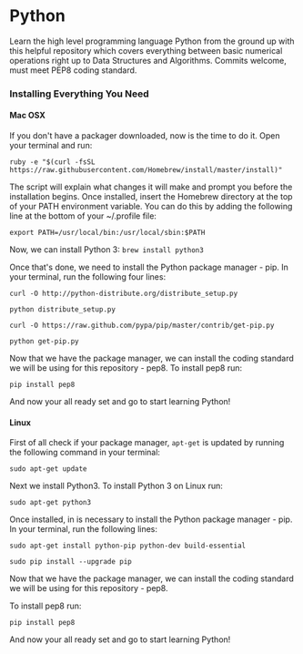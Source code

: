 # Python
Learn the high level programming language Python from the ground up with this helpful repository which covers everything between basic numerical operations right up to Data Structures and Algorithms. Commits welcome, must meet PEP8 coding standard.


### Installing Everything You Need

#### Mac OSX
If you don't have a packager downloaded, now is the time to do it. Open your terminal and run:

`ruby -e "$(curl -fsSL https://raw.githubusercontent.com/Homebrew/install/master/install)"`

The script will explain what changes it will make and prompt you before the installation begins. Once installed, insert the Homebrew       directory at the top of your PATH environment variable. You can do this by adding the following line at the bottom of your ~/.profile   file:

`export PATH=/usr/local/bin:/usr/local/sbin:$PATH`

Now, we can install Python 3:
`brew install python3`

Once that's done, we need to install the Python package manager - pip. In your terminal, run the following four lines:

`curl -O http://python-distribute.org/distribute_setup.py`

`python distribute_setup.py`

`curl -O https://raw.github.com/pypa/pip/master/contrib/get-pip.py`

`python get-pip.py`

Now that we have the package manager, we can install the coding standard we will be using for this repository - pep8.
To install pep8 run:

`pip install pep8`

And now your all ready set and go to start learning Python!

#### Linux
First of all check if your package manager, `apt-get` is updated by running the following command in your terminal:

`sudo apt-get update`

Next we install Python3. To install Python 3 on Linux run:

`sudo apt-get python3`

Once installed, in is necessary to  install the Python package manager - pip. In your terminal, run the following lines:

`sudo apt-get install python-pip python-dev build-essential`

`sudo pip install --upgrade pip `

Now that we have the package manager, we can install the coding standard we will be using for this repository - pep8.

To install pep8 run:

`pip install pep8`

And now your all ready set and go to start learning Python!
